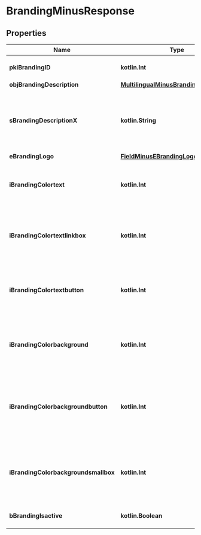 
# BrandingMinusResponse

## Properties
Name | Type | Description | Notes
------------ | ------------- | ------------- | -------------
**pkiBrandingID** | **kotlin.Int** | The unique ID of the Branding | 
**objBrandingDescription** | [**MultilingualMinusBrandingDescription**](MultilingualMinusBrandingDescription.md) |  | 
**sBrandingDescriptionX** | **kotlin.String** | The Description of the Branding in the language of the requester | 
**eBrandingLogo** | [**FieldMinusEBrandingLogo**](FieldMinusEBrandingLogo.md) |  | 
**iBrandingColortext** | **kotlin.Int** | The color of the text. This is a RGB color converted into integer | 
**iBrandingColortextlinkbox** | **kotlin.Int** | The color of the text in the link box. This is a RGB color converted into integer | 
**iBrandingColortextbutton** | **kotlin.Int** | The color of the text in the button. This is a RGB color converted into integer | 
**iBrandingColorbackground** | **kotlin.Int** | The color of the background. This is a RGB color converted into integer | 
**iBrandingColorbackgroundbutton** | **kotlin.Int** | The color of the background of the button. This is a RGB color converted into integer | 
**iBrandingColorbackgroundsmallbox** | **kotlin.Int** | The color of the background of the small box. This is a RGB color converted into integer | 
**bBrandingIsactive** | **kotlin.Boolean** | Whether the Branding is active or not | 



